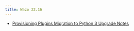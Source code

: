 ```yaml
---
title: Wazo 22.16
---
```


- [Provisioning Plugins Migration to Python 3 Upgrade Notes](/uc-doc/upgrade/upgrade_notes_details/22-16/provd_plugins_python3)
